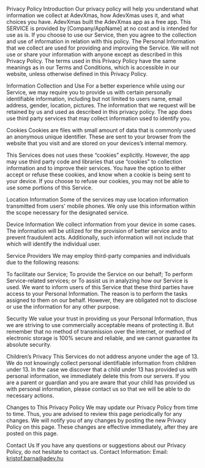 Privacy Policy
Introduction
Our privacy policy will help you understand what information we collect at AdevXmas, how AdevXmas uses it, and what choices you have. AdevXmas built the AdevXmas app as a free app. This SERVICE is provided by [Company/AppName] at no cost and is intended for use as is. If you choose to use our Service, then you agree to the collection and use of information in relation with this policy. The Personal Information that we collect are used for providing and improving the Service. We will not use or share your information with anyone except as described in this Privacy Policy.
The terms used in this Privacy Policy have the same meanings as in our Terms and Conditions, which is accessible in our website, unless otherwise defined in this Privacy Policy.

Information Collection and Use
For a better experience while using our Service, we may require you to provide us with certain personally identifiable information, including but not limited to users name, email address, gender, location, pictures. The information that we request will be retained by us and used as described in this privacy policy.
The app does use third party services that may collect information used to identify you.

Cookies
Cookies are files with small amount of data that is commonly used an anonymous unique identifier. These are sent to your browser from the website that you visit and are stored on your devices’s internal memory.

This Services does not uses these “cookies” explicitly. However, the app may use third party code and libraries that use “cookies” to collection information and to improve their services. You have the option to either accept or refuse these cookies, and know when a cookie is being sent to your device. If you choose to refuse our cookies, you may not be able to use some portions of this Service.

Location Information
Some of the services may use location information transmitted from users' mobile phones. We only use this information within the scope necessary for the designated service.

Device Information
We collect information from your device in some cases. The information will be utilized for the provision of better service and to prevent fraudulent acts. Additionally, such information will not include that which will identify the individual user.

Service Providers
We may employ third-party companies and individuals due to the following reasons:

To facilitate our Service;
To provide the Service on our behalf;
To perform Service-related services; or
To assist us in analyzing how our Service is used.
We want to inform users of this Service that these third parties have access to your Personal Information. The reason is to perform the tasks assigned to them on our behalf. However, they are obligated not to disclose or use the information for any other purpose.

Security
We value your trust in providing us your Personal Information, thus we are striving to use commercially acceptable means of protecting it. But remember that no method of transmission over the internet, or method of electronic storage is 100% secure and reliable, and we cannot guarantee its absolute security.

Children’s Privacy
This Services do not address anyone under the age of 13. We do not knowingly collect personal identifiable information from children under 13. In the case we discover that a child under 13 has provided us with personal information, we immediately delete this from our servers. If you are a parent or guardian and you are aware that your child has provided us with personal information, please contact us so that we will be able to do necessary actions.

Changes to This Privacy Policy
We may update our Privacy Policy from time to time. Thus, you are advised to review this page periodically for any changes. We will notify you of any changes by posting the new Privacy Policy on this page. These changes are effective immediately, after they are posted on this page.

Contact Us
If you have any questions or suggestions about our Privacy Policy, do not hesitate to contact us.
Contact Information:
Email: kristof.barna@adev.hu
